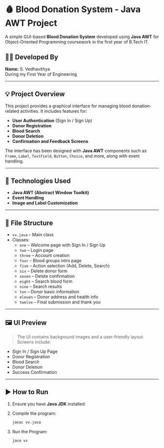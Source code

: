# 🩸 Blood Donation System - Java AWT Project

A simple GUI-based **Blood Donation System** developed using **Java AWT** for Object-Oriented Programming coursework in the first year of B.Tech IT.

## 👩‍💻 Developed By

**Name:** S. Vedhavithya  
During my First Year of Engineering 

---

## 💡 Project Overview

This project provides a graphical interface for managing blood donation-related activities. It includes features for:

- **User Authentication** (Sign In / Sign Up)
- **Donor Registration**
- **Blood Search**
- **Donor Deletion**
- **Confirmation and Feedback Screens**

The interface has been designed with **Java AWT** components such as `Frame`, `Label`, `TextField`, `Button`, `Choice`, and more, along with event handling.

---

## 🧰 Technologies Used

- **Java AWT (Abstract Window Toolkit)**
- **Event Handling**
- **Image and Label Customization**

---

## 📁 File Structure

- `vv.java` – Main class
- Classes:
  - `one` – Welcome page with Sign In / Sign Up
  - `two` – Login page
  - `three` – Account creation
  - `four` – Blood groups intro page
  - `five` – Action selection (Add, Delete, Search)
  - `six` – Delete donor form
  - `seven` – Delete confirmation
  - `eight` – Search blood form
  - `nine` – Search results
  - `ten` – Donor basic information
  - `eleven` – Donor address and health info
  - `twelve` – Final submission and thank you

---

## 🖼 UI Preview

> The UI contains background images and a user-friendly layout.  
> Screens include:
- Sign In / Sign Up Page
- Donor Registration
- Blood Search
- Donor Deletion
- Success Confirmation

---

## ▶️ How to Run

1. Ensure you have **Java JDK** installed.
2. Compile the program:
   ```bash
   javac vv.java
   ```

3. Run the Program:
    ```bash
   java vv
   ```
